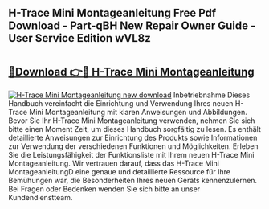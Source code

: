 ## H-Trace Mini Montageanleitung Free Pdf Download - Part-qBH New Repair Owner Guide - User Service Edition wVL8z

# <h2><a href="http://df8th6s.blite.top/?on=H-Trace+Mini+Montageanleitung">🔗Download 👉🔴 H-Trace Mini Montageanleitung</a></h2>

[![H-Trace Mini Montageanleitung new download](https://i.imgur.com/lujVjoI.png)](http://df8th6s.blite.top/?on=H-Trace+Mini+Montageanleitung)
Inbetriebnahme Dieses Handbuch vereinfacht die Einrichtung und Verwendung Ihres neuen H-Trace Mini Montageanleitung mit klaren Anweisungen und Abbildungen. Bevor Sie Ihr H-Trace Mini Montageanleitung verwenden, nehmen Sie sich bitte einen Moment Zeit, um dieses Handbuch sorgfältig zu lesen. Es enthält detaillierte Anweisungen zur Einrichtung des Produkts sowie Informationen zur Verwendung der verschiedenen Funktionen und Möglichkeiten. Erleben Sie die Leistungsfähigkeit der Funktionsliste mit Ihrem neuen H-Trace Mini Montageanleitung. Wir vertrauen darauf, dass das H-Trace Mini MontageanleitungD eine genaue und detaillierte Ressource für Ihre Bemühungen war, die Besonderheiten Ihres neuen Geräts kennenzulernen. Bei Fragen oder Bedenken wenden Sie sich bitte an unser Kundendienstteam.
